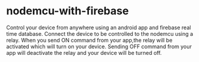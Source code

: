 # nodemcu-with-firebase
Control your device from anywhere using an android app and firebase real time database.
Connect the device to be controlled to the nodemcu using a relay.
When you send ON command from your app,the relay will be activated which will turn on your device.
Sending OFF command from your app will deactivate the relay and your device will be turned off.
